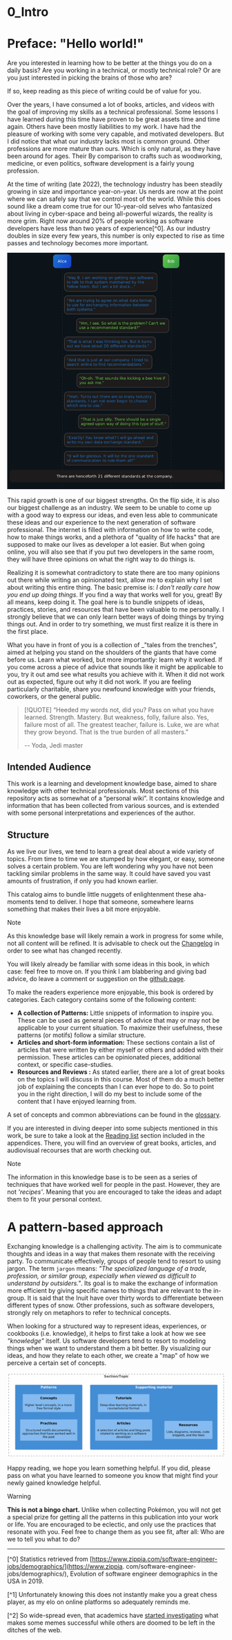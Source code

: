 # 0_Intro

# Preface: "Hello world!"

Are you interested in learning how to be better at the things you do on a daily basis?
Are you working in a technical, or mostly technical role?
Or are you just interested in picking the brains of those who are?

If so, keep reading as this piece of writing could be of value for you.

Over the years, I have consumed a lot of books, articles, and videos with the goal of improving my skills as a technical professional.
Some lessons I have learned during this time have proven to be great assets time and time again. Others have been mostly liabilities to
my work. I have had the pleasure of working with some very capable, and motivated developers. But I did notice that what our industry
lacks most is common ground. Other professions are more mature than ours. Which is only natural, as they have been around for ages. Their
By comparison to crafts such as woodworking, medicine, or even politics, software development is a fairly young profession.

At the time of writing (late 2022), the technology industry has been steadily growing in size and importance year-on-year.
Us nerds are now at the point where we can safely say that we control most of the world. While this does sound like a dream come true
for our 10-year-old selves who fantasized about living in cyber-space and being all-powerful wizards, the reality is more grim.
Right now around 20% of people working as software developers have less than two years of experience[^0]. As our industry
doubles in size every few years, this number is only expected to rise as time passes and technology becomes more important.

![Alice and Bob fret over conventions >](../silly_standards.png ':size=420')

This rapid growth is one of our biggest strengths. On the flip side, it is also our biggest challenge as an industry.
We seem to be unable to come up with a good way to express our ideas, and even less able to communicate these ideas and our
experience to the next generation of software professional. The internet is filled with information on how to write code, how to make
things works, and a plethora of "quality of life hacks" that are supposed to make our lives as developer a lot easier.
But when going online, you will also see that if you put two developers in the same room, they will have three opinions on what the
right way to do things is.

Realizing it is somewhat contradictory to state there are too many opinions out there while writing an opinionated text, allow me to
explain why I set about writing this entire thing. The basic premise is: _I don't really care how you end up doing things_. If you find
a way that works well for you, great! By all means, keep doing it. The goal here is to bundle snippets of ideas, practices, stories, and
resources that have been valuable to me personally. I strongly believe that we can only learn better ways of doing things by trying
things out. And in order to try something, we must first realize it is there in the first place.

What you have in front of you is a collection of _"tales from the trenches", aimed at helping you stand on the shoulders of the giants that have come before us.
Learn what worked, but more importantly: learn why it worked. If you come across a piece of advice that sounds like it might be applicable to you,
try it out amd see what results you achieve with it. When it did not work out as expected, figure out why it did not work. If you are feeling particularly charitable,
share you newfound knowledge with your friends, coworkers, or the general public.

> [!QUOTE] “Heeded my words not, did you? Pass on what you have learned. Strength. Mastery. But weakness, folly, failure also.
> Yes, failure most of all. The greatest teacher, failure is. Luke, we are what they grow beyond. That is the true burden of all masters.”
>
> -- Yoda, Jedi master

## Intended Audience

This work is a learning and development knowledge base, aimed to share knowledge with other technical professionals.
Most sections of this repository acts as somewhat of a “personal wiki”. It contains knowledge and information that
has been collected from various sources, and is extended with some personal interpretations and
experiences of the author.

## Structure

As we live our lives, we tend to learn a great deal about a wide variety of topics.
From time to time we are stumped by how elegant, or easy, someone solves a certain problem. You are left wondering
why you have not been tackling similar problems in the same way. It could have saved you vast amounts of frustration, if
only you had known earlier.

This catalog aims to bundle little nuggets of enlightenment these aha-moments tend to deliver.
I hope that someone, somewhere learns something that makes their lives a bit more enjoyable.

> [!NOTE]
> As this knowledge base will likely remain a work in progress for some while,
> not all content will be refined. It is advisable to check out the [Changelog](/X_Appendix/HOME?id=changelog) in order
> to see what has changed recently.

You will likely already be familiar with some ideas in this book, in which case: feel free to
move on. If you think I am blabbering and giving bad advice, do leave a comment or suggestion
on the [github page](https://github.com/sddevelopment-be/penguin-pragmatic-patterns).

To make the readers experience more enjoyable, this book is ordered by categories.
Each category contains some of the following content:

- **A collection of Patterns:** Little snippets of information to inspire you. These can be used as general pieces of
  advice that may or may not be applicable to your current situation. To maximize their usefulness, these patterns (or
  motifs) follow a similar structure.
- **Articles and short-form information:** These sections contain a list of articles that were written by either myself
  or others and added with their permission. These articles can be opinionated pieces, additional context, or specific
  case-studies.
- **Resources and Reviews :** As stated earlier, there are a lot of great books on the topics I will discuss in this course.
  Most of them do a much better job of explaining the concepts than I can ever hope to do. So to point you in the right direction, I
  will do my best to include some of the content that I have enjoyed learning from.

A set of concepts and common abbreviations can be found in the [glossary](/X_Appendix/Glossary/HOME).

If you are interested in diving deeper into some subjects mentioned in this work, be sure to take a look at
the [Reading list](/X_Appendix/Learning_Materials/HOME) section included in the appendices. There, you will find an
overview of great books, articles, and audiovisual recourses that are worth checking out.

> [!NOTE]
> The information in this knowledge base is to be seen as a series of techniques that have worked well for people in the past.
> However, they are not _'recipes'_. Meaning that you are encouraged to take the ideas and adapt them to fit your personal context.

# A pattern-based approach

Exchanging knowledge is a challenging activity. The aim is to communicate thoughts and ideas in a way that makes them
resonate with the receiving party. To communicate effectively, groups of people tend to resort to using jargon.
The term `jargon` means: _"The specialized language of a trade, profession, or similar group,
especially when viewed as difficult to understand by outsiders."_.
Its goal is to make the exchange of information more efficient by giving specific names to things that are relevant to
the in-group. It is said that the Inuit have over thirty words to differentiate between different types of snow.
Other professions, such as software developers, strongly rely on metaphors to refer to technical concepts.

When looking for a structured way to represent ideas, experiences, or cookbooks (i.e. knowledge), it helps to first take
a look at how we see _"knowledge"_ itself. Us software developers tend to resort to modeling things when we want to
understand them a bit better. By visualizing our ideas, and how they relate to each other, we create a "map" of how we
perceive a certain set of concepts.

![Inner structure of a section ><](./section_structure.png)

Happy reading, we hope you learn something helpful. If you did, please pass on what you have learned to someone you know that might find
your newly gained knowledge helpful.

> [!WARNING]
> **This is not a bingo chart.** Unlike when collecting Pokémon, you will not get a special prize for getting all the patterns in this publication into your work or life.
> You are encouraged to be eclectic, and only use the practices that resonate with you. Feel free to change them as you see fit, after all:
> Who are we to tell you what to do?

---

[^0] Statistics retrieved from [https://www.zippia.com/software-engineer-jobs/demographics/](https://www.zippia.
com/software-engineer-jobs/demographics/), Evolution of software engineer demographics in the USA in 2019.

[^1] Unfortunately knowing this does not instantly make you a great chess player, as my elo on online platforms so adequately reminds me.

[^2] So wide-spread even, that academics have [started investigating](https://www.michelecoscia.com/?page_id=2070) what makes some memes
successful while others are doomed to be left in the ditches of the web.

